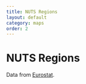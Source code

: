 ```yaml
---
title: NUTS Regions
layout: default
category: maps
order: 2
---
```


# NUTS Regions

Data from [Eurostat](https://ec.europa.eu/eurostat/de/web/gisco/geodata/reference-data/administrative-units-statistical-units/nuts).


<div id="mapid" style="height: 850px;"></div>
<link rel="stylesheet" href="https://unpkg.com/leaflet@1.6.0/dist/leaflet.css" integrity="sha512-xwE/Az9zrjBIphAcBb3F6JVqxf46+CDLwfLMHloNu6KEQCAWi6HcDUbeOfBIptF7tcCzusKFjFw2yuvEpDL9wQ==" crossorigin=""/>
<script src="https://cdn.plot.ly/plotly-latest.min.js"></script>
<script src="https://unpkg.com/leaflet@1.6.0/dist/leaflet.js" integrity="sha512-gZwIG9x3wUXg2hdXF6+rVkLF/0Vi9U8D2Ntg4Ga5I5BZpVkVxlJWbSQtXPSiUTtC0TjtGOmxa1AJPuV0CPthew==" crossorigin=""></script>
<script src='https://api.mapbox.com/mapbox.js/plugins/leaflet-fullscreen/v1.0.1/Leaflet.fullscreen.min.js'></script>
<link href='https://api.mapbox.com/mapbox.js/plugins/leaflet-fullscreen/v1.0.1/leaflet.fullscreen.css' rel='stylesheet' />
<script  src="https://unpkg.com/sta-map@1.2.0/dist/stam.min.js"></script>
<script type="text/javascript">
	var mymap = L.map('mapid').setView([48.5, 9.00], 8);
	mymap.addControl(new L.Control.Fullscreen());
	L.tileLayer('https://{s}.tile.iosb.fraunhofer.de/tiles/osmde/{z}/{x}/{y}.png', {
		attribution: 'Map data &copy; <a href="https://www.openstreetmap.org/">OpenStreetMap</a> contributors',
		maxZoom: 18
	}).addTo(mymap);
	L.stam({
		baseUrl: "https://lubw-frost.docker01.ilt-dmz.iosb.fraunhofer.de/v1.1",
		MarkerStyle: "yellow",
        clusterMin: 50,
        queryObject: [
            {
                zoomLevel: {
                    from: 0,
                    to: 5
                },
                query: {
                    count: false,
                    skip: 0,
                    entityType: 'Things',
                    filter: "properties/type eq 'NUTS' and properties/level eq 0",
                    select: ["id","name","description","properties"],
                    expand: [
                        {
                            count: false,
                            skip: 0,
                            entityType: 'Locations',
                            filter: "properties/scale eq 60",
                            select: ["id","name","description","properties","encodingType","location"],
                            expand: null,
                            top: 1
                        }
                    ]
                }
            },
            {
                zoomLevel: {
                    from: 6,
                    to: 6
                },
                query: {
                    count: false,
                    skip: 0,
                    entityType: 'Things',
                    filter: "properties/type eq 'NUTS' and properties/level eq 1",
                    select: ["id","name","description","properties"],
                    expand: [
                        {
                            count: false,
                            skip: 0,
                            entityType: 'Locations',
                            filter: "properties/scale eq 20",
                            select: ["id","name","description","properties","encodingType","location"],
                            expand: null,
                            top: 1
                        }
                    ]
                }
            },
            {
                zoomLevel: {
                    from: 7,
                    to: 8
                },
                query: {
                    count: false,
                    skip: 0,
                    entityType: 'Things',
                    filter: "properties/type eq 'NUTS' and properties/level eq 2",
                    select: ["id","name","description","properties"],
                    expand: [
                        {
                            count: false,
                            skip: 0,
                            entityType: 'Locations',
                            filter: "properties/scale eq 10",
                            select: ["id","name","description","properties","encodingType","location"],
                            expand: null,
                            top: 1
                        }
                    ]
                }
            },
            {
                zoomLevel: {
                    from: 9,
                    to: 10
                },
                query: {
                    count: false,
                    skip: 0,
                    entityType: 'Things',
                    filter: "properties/type eq 'NUTS' and properties/level eq 3",
                    select: ["id","name","description","properties"],
                    expand: [
                        {
                            count: false,
                            skip: 0,
                            entityType: 'Locations',
                            filter: "properties/scale eq 10",
                            select: ["id","name","description","properties","encodingType","location"],
                            expand: null,
                            top: 1
                        }
                    ]
                }
            },
            {
                zoomLevel: {
                    from: 11,
                    to: 13
                },
                query: {
                    count: false,
                    skip: 0,
                    entityType: 'Things',
                    filter: "properties/type eq 'NUTS' and properties/level eq 3",
                    select: ["id","name","description","properties"],
                    expand: [
                        {
                            count: false,
                            skip: 0,
                            entityType: 'Locations',
                            filter: "properties/scale eq 3",
                            select: ["id","name","description","properties","encodingType","location"],
                            expand: null,
                            top: 1
                        }
                    ]
                }
            },
            {
                zoomLevel: {
                    from: 14
                },
                query: {
                    count: false,
                    skip: 0,
                    entityType: 'Things',
                    filter: "properties/type eq 'NUTS' and properties/level eq 3",
                    select: ["id","name","description","properties"],
                    expand: [
                        {
                            count: false,
                            skip: 0,
                            entityType: 'Locations',
                            filter: "properties/scale eq 3",
                            select: ["id","name","description","properties","encodingType","location"],
                            expand: null,
                            top: 1
                        }
                    ]
                }
            }
        ]
	}).addTo(mymap);
</script>


